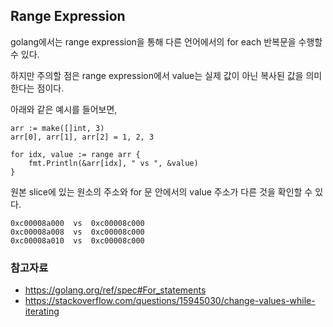 ## Range Expression
golang에서는 range expression을 통해 다른 언어에서의 for each 반복문을 수행할 수 있다.

하지만 주의할 점은 range expression에서 value는 실제 값이 아닌 복사된 값을 의미한다는 점이다.

아래와 같은 예시를 들어보면, 
```golang
arr := make([]int, 3)
arr[0], arr[1], arr[2] = 1, 2, 3

for idx, value := range arr {
    fmt.Println(&arr[idx], " vs ", &value)
}
```
원본 slice에 있는 원소의 주소와 for 문 안에서의 value 주소가 다른 것을 확인할 수 있다.
```shell
0xc00008a000  vs  0xc00008c000
0xc00008a008  vs  0xc00008c000
0xc00008a010  vs  0xc00008c000
```

### 참고자료
- https://golang.org/ref/spec#For_statements
- https://stackoverflow.com/questions/15945030/change-values-while-iterating
